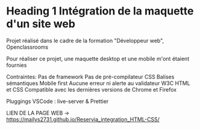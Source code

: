 # Heading 1 Intégration de la maquette d'un site web

Projet réalisé dans le cadre de la formation "Développeur web", Openclassrooms

Pour réaliser ce projet, une maquette desktop et une mobile m'ont étaient fournies

Contraintes:
Pas de framework
Pas de pré-compilateur CSS
Balises sémantiques
Mobile first
Aucune erreur ni alerte au validateur W3C HTML et CSS
Compatible avec les dernières versions de Chrome et Firefox

Pluggings VSCode : live-server & Prettier

LIEN DE LA PAGE WEB -> https://mailys2731.github.io/Reservia_integration_HTML-CSS/
